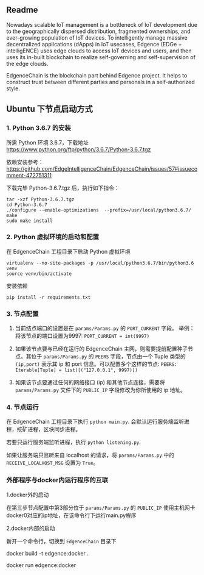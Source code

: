 ## Readme

Nowadays scalable IoT management is a bottleneck of IoT development due to the geographically dispersed distribution, fragmented ownerships, and ever-growing population of IoT devices. To intelligently manage massive decentralized applications (dApps) in IoT usecases, Edgence (EDGe + intelligENCE) uses edge clouds to access IoT devices and users, and then uses its in-built blockchain to realize self-governing and self-supervision of the edge clouds.

EdgenceChain is the blockchain part behind Edgence project. It helps to construct trust between different parties and personals in a self-authorized style.

## Ubuntu 下节点启动方式

### 1. Python 3.6.7 的安装

所需 Python 环境 3.6.7，下载地址 https://www.python.org/ftp/python/3.6.7/Python-3.6.7.tgz 

依赖安装参考：https://github.com/EdgeIntelligenceChain/EdgenceChain/issues/57#issuecomment-472751311

下载完毕 Python-3.6.7.tgz 后，执行如下指令：

```
tar -xzf Python-3.6.7.tgz
cd Python-3.6.7
./configure --enable-optimizations  --prefix=/usr/local/python3.6.7/
make 
sudo make install
```

### 2. Python 虚拟环境的启动和配置

在 EdgenceChain 工程目录下启动 Python 虚拟环境

```
virtualenv --no-site-packages -p /usr/local/python3.6.7/bin/python3.6  venv
source venv/bin/activate
```

安装依赖

```
pip install -r requirements.txt
```

### 3. 节点配置

1. 当前结点端口的设置是在 `params/Params.py` 的 `PORT_CURRENT` 字段。 举例：将该节点的端口设置为9997: `PORT_CURRENT = int(9997)`

2. 如果该节点要与已经在运行的 EdgenceChain 主网，则需要提前配置种子节点。其位于 `params/Params.py` 的 `PEERS` 字段，节点由一个 Tuple 类型的 `(ip,port)` 表示其 ip 和 port 信息。可以配置多个这样的节点: `PEERS: Iterable[Tuple] = list([("127.0.0.1", 9997)])`

3. 如果该节点要通过任何的网络接口 (ip) 和其他节点连接，需要将 `params/Params.py` 文件下的 `PUBLIC_IP` 字段修改为你所使用的 ip 地址。

### 4. 节点运行

在 EdgenceChain 工程目录下执行 `python main.py`. 会默认运行服务端监听进程，挖矿进程，区块同步进程。

若要只运行服务端监听进程，执行 `python listening.py`.

如果让服务端只监听来自 localhost 的请求，将 `params/Params.py` 中的 `RECEIVE_LOCALHOST_MSG` 设置为 `True`。

### 外部程序与docker内运行程序的互联

1.docker外的启动

在第三步节点配置中第3部分位于 `params/Params.py` 的 `PUBLIC_IP` 使用主机网卡docker0对应的ip地址，在该命令行下运行main.py程序

2.docker内部的启动
   
   新开一个命令行，切换到 `EdgenceChain` 目录下
   
   docker build -t edgence:docker .
   
   docker run edgence:docker

    
